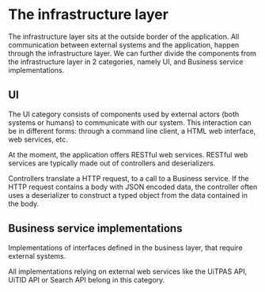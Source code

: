 # The infrastructure layer

The infrastructure layer sits at the outside border of the application. All communication between external systems and the application, happen through the infrastructure layer. We can further divide the components from the infrastructure layer in 2 categories, namely UI, and Business service implementations.

## UI

The UI category consists of components used by external actors (both systems or humans) to communicate with our system. This interaction can be in different forms: through a command line client, a HTML web interface, web services, etc.

At the moment, the application offers RESTful web services. RESTful web services are typically made out of controllers and deserializers.

Controllers translate a HTTP request, to a call to a Business service. If the HTTP request contains a body with JSON encoded data, the controller often uses a deserializer to construct a typed object from the data contained in the body.

## Business service implementations

Implementations of interfaces defined in the business layer, that require external systems.

All implementations relying on external web services like the UiTPAS API, UiTID API or Search API belong in this category.